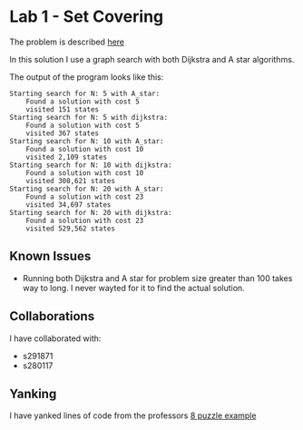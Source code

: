Lab 1 - Set Covering
====================

The problem is described [here](https://github.com/squillero/computational-intelligence/blob/master/2022-23/lab1_set-covering.ipynb)

In this solution I use a graph search with both Dijkstra and A star algorithms.

The output of the program looks like this:

```
Starting search for N: 5 with A_star:
	Found a solution with cost 5
	visited 151 states
Starting search for N: 5 with dijkstra:
	Found a solution with cost 5
	visited 367 states
Starting search for N: 10 with A_star:
	Found a solution with cost 10
	visited 2,109 states
Starting search for N: 10 with dijkstra:
	Found a solution with cost 10
	visited 308,621 states
Starting search for N: 20 with A_star:
	Found a solution with cost 23
	visited 34,697 states
Starting search for N: 20 with dijkstra:
	Found a solution with cost 23
	visited 529,562 states
```

Known Issues
------------

- Running both Dijkstra and A star for problem size greater than 100
  takes way to long. I never wayted for it to find the actual solution.

Collaborations
--------------

I have collaborated with:

- s291871
- s280117

Yanking
-------

I have yanked lines of code from the professors
[8 puzzle example](https://github.com/squillero/computational-intelligence/blob/master/2022-23/lab1_set-covering.ipynb)
